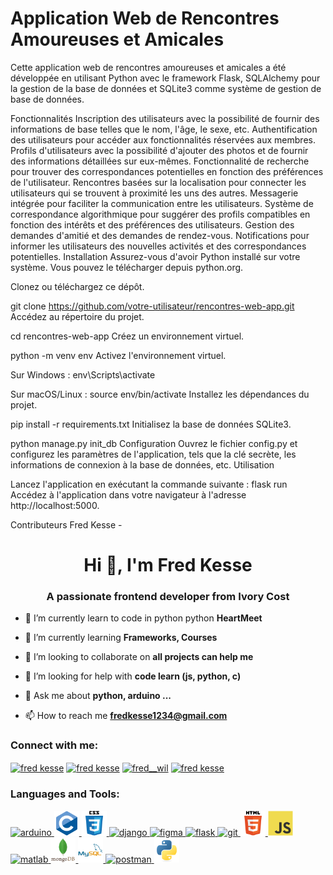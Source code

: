 # Application Web de Rencontres Amoureuses et Amicales

Cette application web de rencontres amoureuses et amicales a été développée en utilisant Python avec le framework Flask, SQLAlchemy pour la gestion de la base de données et SQLite3 comme système de gestion de base de données.

Fonctionnalités
Inscription des utilisateurs avec la possibilité de fournir des informations de base telles que le nom, l'âge, le sexe, etc.
Authentification des utilisateurs pour accéder aux fonctionnalités réservées aux membres.
Profils d'utilisateurs avec la possibilité d'ajouter des photos et de fournir des informations détaillées sur eux-mêmes.
Fonctionnalité de recherche pour trouver des correspondances potentielles en fonction des préférences de l'utilisateur.
Rencontres basées sur la localisation pour connecter les utilisateurs qui se trouvent à proximité les uns des autres.
Messagerie intégrée pour faciliter la communication entre les utilisateurs.
Système de correspondance algorithmique pour suggérer des profils compatibles en fonction des intérêts et des préférences des utilisateurs.
Gestion des demandes d'amitié et des demandes de rendez-vous.
Notifications pour informer les utilisateurs des nouvelles activités et des correspondances potentielles.
Installation
Assurez-vous d'avoir Python installé sur votre système. Vous pouvez le télécharger depuis python.org.

Clonez ou téléchargez ce dépôt.


git clone https://github.com/votre-utilisateur/rencontres-web-app.git
Accédez au répertoire du projet.


cd rencontres-web-app
Créez un environnement virtuel.


python -m venv env
Activez l'environnement virtuel.

Sur Windows :
env\Scripts\activate


Sur macOS/Linux :
source env/bin/activate
Installez les dépendances du projet.


pip install -r requirements.txt
Initialisez la base de données SQLite3.


python manage.py init_db
Configuration
Ouvrez le fichier config.py et configurez les paramètres de l'application, tels que la clé secrète, les informations de connexion à la base de données, etc.
Utilisation

Lancez l'application en exécutant la commande suivante :
flask run
Accédez à l'application dans votre navigateur à l'adresse http://localhost:5000.

Contributeurs
Fred Kesse -

<h1 align="center">Hi 👋, I'm Fred Kesse</h1>
<h3 align="center">A passionate frontend developer from Ivory Cost</h3>

- 🔭 I’m currently learn to code in python python **HeartMeet**

- 🌱 I’m currently learning **Frameworks, Courses**

- 👯 I’m looking to collaborate on **all projects can help me**

- 🤝 I’m looking for help with **code learn (js, python, c)**

- 💬 Ask me about **python, arduino ...**

- 📫 How to reach me **fredkesse1234@gmail.com**

<h3 align="left">Connect with me:</h3>
<p align="left">
<a href="https://linkedin.com/in/fred kesse" target="blank"><img align="center" src="https://raw.githubusercontent.com/rahuldkjain/github-profile-readme-generator/master/src/images/icons/Social/linked-in-alt.svg" alt="fred kesse" height="30" width="40" /></a>
<a href="https://fb.com/fred kesse" target="blank"><img align="center" src="https://raw.githubusercontent.com/rahuldkjain/github-profile-readme-generator/master/src/images/icons/Social/facebook.svg" alt="fred kesse" height="30" width="40" /></a>
<a href="https://instagram.com/fred__wil" target="blank"><img align="center" src="https://raw.githubusercontent.com/rahuldkjain/github-profile-readme-generator/master/src/images/icons/Social/instagram.svg" alt="fred__wil" height="30" width="40" /></a>
<a href="https://www.youtube.com/c/fred kesse" target="blank"><img align="center" src="https://raw.githubusercontent.com/rahuldkjain/github-profile-readme-generator/master/src/images/icons/Social/youtube.svg" alt="fred kesse" height="30" width="40" /></a>
</p>

<h3 align="left">Languages and Tools:</h3>
<p align="left"> <a href="https://www.arduino.cc/" target="_blank" rel="noreferrer"> <img src="https://cdn.worldvectorlogo.com/logos/arduino-1.svg" alt="arduino" width="40" height="40"/> </a> <a href="https://www.cprogramming.com/" target="_blank" rel="noreferrer"> <img src="https://raw.githubusercontent.com/devicons/devicon/master/icons/c/c-original.svg" alt="c" width="40" height="40"/> </a> <a href="https://www.w3schools.com/css/" target="_blank" rel="noreferrer"> <img src="https://raw.githubusercontent.com/devicons/devicon/master/icons/css3/css3-original-wordmark.svg" alt="css3" width="40" height="40"/> </a> <a href="https://www.djangoproject.com/" target="_blank" rel="noreferrer"> <img src="https://cdn.worldvectorlogo.com/logos/django.svg" alt="django" width="40" height="40"/> </a> <a href="https://www.figma.com/" target="_blank" rel="noreferrer"> <img src="https://www.vectorlogo.zone/logos/figma/figma-icon.svg" alt="figma" width="40" height="40"/> </a> <a href="https://flask.palletsprojects.com/" target="_blank" rel="noreferrer"> <img src="https://www.vectorlogo.zone/logos/pocoo_flask/pocoo_flask-icon.svg" alt="flask" width="40" height="40"/> </a> <a href="https://git-scm.com/" target="_blank" rel="noreferrer"> <img src="https://www.vectorlogo.zone/logos/git-scm/git-scm-icon.svg" alt="git" width="40" height="40"/> </a> <a href="https://www.w3.org/html/" target="_blank" rel="noreferrer"> <img src="https://raw.githubusercontent.com/devicons/devicon/master/icons/html5/html5-original-wordmark.svg" alt="html5" width="40" height="40"/> </a> <a href="https://developer.mozilla.org/en-US/docs/Web/JavaScript" target="_blank" rel="noreferrer"> <img src="https://raw.githubusercontent.com/devicons/devicon/master/icons/javascript/javascript-original.svg" alt="javascript" width="40" height="40"/> </a> <a href="https://www.mathworks.com/" target="_blank" rel="noreferrer"> <img src="https://upload.wikimedia.org/wikipedia/commons/2/21/Matlab_Logo.png" alt="matlab" width="40" height="40"/> </a> <a href="https://www.mongodb.com/" target="_blank" rel="noreferrer"> <img src="https://raw.githubusercontent.com/devicons/devicon/master/icons/mongodb/mongodb-original-wordmark.svg" alt="mongodb" width="40" height="40"/> </a> <a href="https://www.mysql.com/" target="_blank" rel="noreferrer"> <img src="https://raw.githubusercontent.com/devicons/devicon/master/icons/mysql/mysql-original-wordmark.svg" alt="mysql" width="40" height="40"/> </a> <a href="https://postman.com" target="_blank" rel="noreferrer"> <img src="https://www.vectorlogo.zone/logos/getpostman/getpostman-icon.svg" alt="postman" width="40" height="40"/> </a> <a href="https://www.python.org" target="_blank" rel="noreferrer"> <img src="https://raw.githubusercontent.com/devicons/devicon/master/icons/python/python-original.svg" alt="python" width="40" height="40"/> </a> </p>
